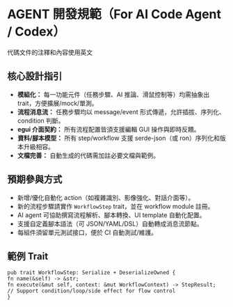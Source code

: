 # AGENT 開發規範（For AI Code Agent / Codex）

代碼文件的注釋和內容使用英文

## 核心設計指引

- **模組化：** 每一功能元件（任務步驟、AI 推論、滑鼠控制等）均需抽象出 trait，方便擴展/mock/單測。
- **流程消息流：** 任務步驟均以 message/event 形式傳遞，允許插拔、序列化、condition 判斷。
- **egui 介面契約：** 所有流程配置皆須支援編輯 GUI 操作與即時反饋。
- **資料/腳本模型：** 所有 step/workflow 支援 serde-json（或 ron）序列化和版本升級相容。
- **文檔完善：** 自動生成的代碼需加註必要文檔與範例。

## 預期參與方式

- 新增/優化自動化 action（如複雜識別、影像強化、對話介面等）。
- 新的流程步驟請實作 `WorkflowStep` trait，並在 workflow module 註冊。
- AI agent 可協助撰寫流程解析、腳本轉換、UI template 自動化配置。
- 支援自定義腳本語法（可 JSON/YAML/DSL）自動轉成消息流節點。
- 每組件須留單元測試接口，便於 CI 自動測試/維護。

## 範例 Trait

```
pub trait WorkflowStep: Serialize + DeserializeOwned {
fn name(&self) -> &str;
fn execute(&mut self, context: &mut WorkflowContext) -> StepResult;
// Support condition/loop/side effect for flow control
}
```